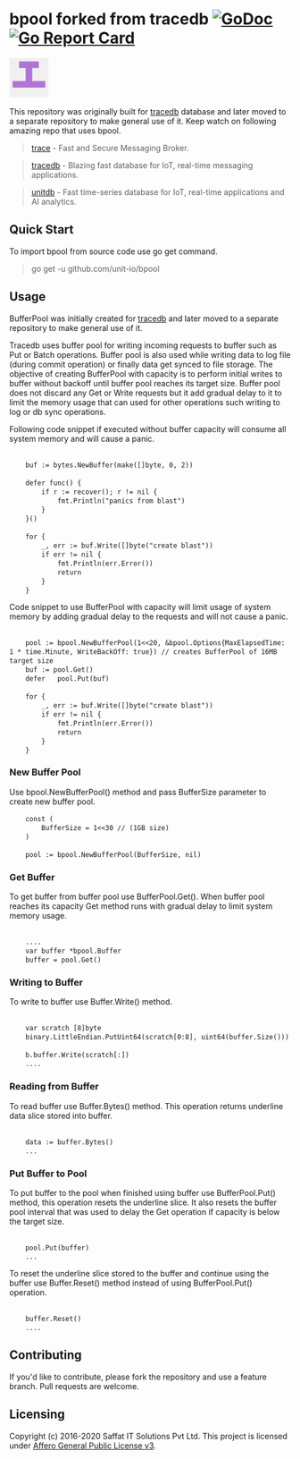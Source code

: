 # bpool forked from tracedb [![GoDoc](https://godoc.org/github.com/unit-io/bpool?status.svg)](https://pkg.go.dev/github.com/unit-io/bpool) [![Go Report Card](https://goreportcard.com/badge/github.com/unit-io/bpool)](https://goreportcard.com/report/github.com/unit-io/bpool)

<p align="left">
  <img src="tracedb.png" width="70" alt="bpool" title="bpool: Buffer pool with capacity in order to prevent from excess memory usage and CPU trashing"> 
</p>

This repository was originally built for [tracedb](https://github.com/unit-io/tracedb) database and later moved to a separate repository to make general use of it. Keep watch on following amazing repo that uses bpool.

> [trace](https://github.com/unit-io/trace) - Fast and Secure Messaging Broker.

> [tracedb](https://github.com/unit-io/tracedb) - Blazing fast database for IoT, real-time messaging applications.

> [unitdb](https://github.com/unit-io/unitdb) - Fast time-series database for IoT, real-time applications and AI analytics.


## Quick Start
To import bpool from source code use go get command.

> go get -u github.com/unit-io/bpool

## Usage

BufferPool was initially created for [tracedb](https://github.com/unit-io/tracedb) and later moved to a separate repository to make general use of it. 

Tracedb uses buffer pool for writing incoming requests to buffer such as Put or Batch operations. Buffer pool is also used while writing data to log file (during commit operation) or finally data get synced to file storage. The objective of creating BufferPool with capacity is to perform initial writes to buffer without backoff until buffer pool reaches its target size. Buffer pool does not discard any Get or Write requests but it add gradual delay to it to limit the memory usage that can used for other operations such writing to log or db sync operations.

Following code snippet if executed without buffer capacity will consume all system memory and will cause a panic.

```

	buf := bytes.NewBuffer(make([]byte, 0, 2))

	defer func() {
		if r := recover(); r != nil {
			fmt.Println("panics from blast")
		}
	}()

	for {
		_, err := buf.Write([]byte("create blast"))
		if err != nil {
			fmt.Println(err.Error())
			return
		}
	}

```

Code snippet to use BufferPool with capacity will limit usage of system memory by adding gradual delay to the requests and will not cause a panic.

```

  	pool := bpool.NewBufferPool(1<<20, &bpool.Options{MaxElapsedTime: 1 * time.Minute, WriteBackOff: true}) // creates BufferPool of 16MB target size
	buf := pool.Get()
	defer	pool.Put(buf)
	
	for {
		_, err := buf.Write([]byte("create blast"))
		if err != nil {
			fmt.Println(err.Error())
			return
		}
	}

```


### New Buffer Pool
Use bpool.NewBufferPool() method and pass BufferSize parameter to create new buffer pool.

```
	const (
		BufferSize = 1<<30 // (1GB size)
	)

	pool := bpool.NewBufferPool(BufferSize, nil)

```

### Get Buffer
To get buffer from buffer pool use BufferPool.Get(). When buffer pool reaches its capacity Get method runs with gradual delay to limit system memory usage.

```

	....
	var buffer *bpool.Buffer
	buffer = pool.Get()

```

### Writing to Buffer
To write to buffer use Buffer.Write() method.

```

	var scratch [8]byte
	binary.LittleEndian.PutUint64(scratch[0:8], uint64(buffer.Size()))

	b.buffer.Write(scratch[:])
	....

```

### Reading from Buffer
To read buffer use Buffer.Bytes() method. This operation returns underline data slice stored into buffer.

```

	data := buffer.Bytes()
	...

```

### Put Buffer to Pool
To put buffer to the pool when finished using buffer use BufferPool.Put() method, this operation resets the underline slice. It also resets the buffer pool interval that was used to delay the Get operation if capacity is below the target size.

```

	pool.Put(buffer)
	...

```

To reset the underline slice stored to the buffer and continue using the buffer use Buffer.Reset() method instead of using BufferPool.Put() operation.

```

	buffer.Reset()
	....

```


## Contributing
If you'd like to contribute, please fork the repository and use a feature branch. Pull requests are welcome.

## Licensing
Copyright (c) 2016-2020 Saffat IT Solutions Pvt Ltd. This project is licensed under [Affero General Public License v3](https://github.com/unit-io/tracedb/blob/master/LICENSE).
